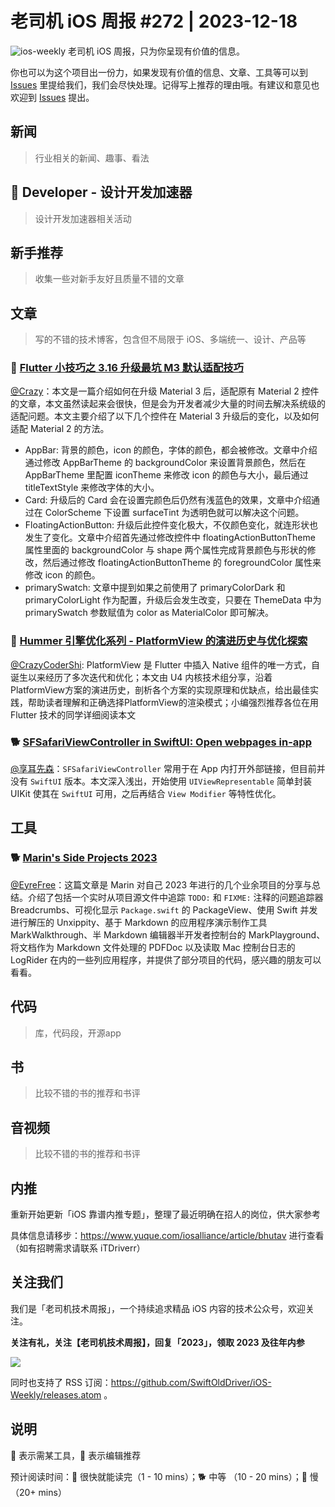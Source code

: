 # 老司机 iOS 周报 #272 | 2023-12-18

![ios-weekly](https://github.com/SwiftOldDriver/iOS-Weekly/blob/master/assets/ios-weekly.png?raw=true)
老司机 iOS 周报，只为你呈现有价值的信息。

你也可以为这个项目出一份力，如果发现有价值的信息、文章、工具等可以到 [Issues](https://github.com/SwiftOldDriver/iOS-Weekly/issues) 里提给我们，我们会尽快处理。记得写上推荐的理由哦。有建议和意见也欢迎到 [Issues](https://github.com/SwiftOldDriver/iOS-Weekly/issues) 提出。

## 新闻

> 行业相关的新闻、趣事、看法

##  Developer - 设计开发加速器

> 设计开发加速器相关活动

## 新手推荐

> 收集一些对新手友好且质量不错的文章

## 文章

> 写的不错的技术博客，包含但不局限于 iOS、多端统一、设计、产品等

### 🐎 [Flutter 小技巧之 3.16 升级最坑 M3 默认适配技巧](https://mp.weixin.qq.com/s/SIEYjZn0gKNMCGlPeg1rGw)

[@Crazy](https://github.com/jiyan135960)：本文是一篇介绍如何在升级 Material 3 后，适配原有 Material 2 控件的文章，本文虽然读起来会很快，但是会为开发者减少大量的时间去解决系统级的适配问题。本文主要介绍了以下几个控件在 Material 3 升级后的变化，以及如何适配 Material 2 的方法。

- AppBar: 背景的颜色，icon 的颜色，字体的颜色，都会被修改。文章中介绍通过修改 AppBarTheme 的 backgroundColor 来设置背景颜色，然后在  AppBarTheme 里配置 iconTheme 来修改 icon 的颜色与大小，最后通过 titleTextStyle 来修改字体的大小。
- Card: 升级后的 Card 会在设置完颜色后仍然有浅蓝色的效果，文章中介绍通过在 ColorScheme 下设置  surfaceTint 为透明色就可以解决这个问题。
- FloatingActionButton: 升级后此控件变化极大，不仅颜色变化，就连形状也发生了变化。文章中介绍首先通过修改控件中 floatingActionButtonTheme 属性里面的 backgroundColor 与 shape 两个属性完成背景颜色与形状的修改，然后通过修改 floatingActionButtonTheme 的 foregroundColor 属性来修改 icon 的颜色。
- primarySwatch: 文章中提到如果之前使用了 primaryColorDark 和  primaryColorLight 作为配置，升级后会发生改变，只要在 ThemeData 中为 primarySwatch 参数赋值为 color as MaterialColor 即可解决。

### 🐢 [Hummer 引擎优化系列 - PlatformView 的演进历史与优化探索](https://mp.weixin.qq.com/s/R3UUlgEPVR909NB_Jz6o-w)

[@CrazyCoderShi](https://github.com/CrazyCoderShi): PlatformView 是 Flutter 中插入 Native 组件的唯一方式，自诞生以来经历了多次迭代和优化；本文由 U4 内核技术组分享，沿着PlatformView方案的演进历史，剖析各个方案的实现原理和优缺点，给出最佳实践，帮助读者理解和正确选择PlatformView的渲染模式；小编强烈推荐各位在用 Flutter 技术的同学详细阅读本文

### 🐕 [SFSafariViewController in SwiftUI: Open webpages in-app](https://www.avanderlee.com/swiftui/sfsafariviewcontroller-open-webpages-in-app/)
[@享耳先森](https://github.com/iblacksun)：`SFSafariViewController` 常用于在 App 内打开外部链接，但目前并没有 `SwiftUI` 版本。本文深入浅出，开始使用 `UIViewRepresentable` 简单封装 UIKit 使其在 `SwiftUI` 可用，之后再结合 `View Modifier` 等特性优化。

## 工具

### 🐕 [Marin's Side Projects 2023](https://trycombine.com/posts/marin-side-projects-2023)

[@EyreFree](https://github.com/eyrefree)：这篇文章是 Marin 对自己 2023 年进行的几个业余项目的分享与总结。介绍了包括一个实时从项目源文件中追踪 `TODO:` 和 `FIXME:` 注释的问题追踪器 Breadcrumbs、可视化显示 `Package.swift` 的 PackageView、使用 Swift 并发进行解压的 Unxippity、基于 Markdown 的应用程序演示制作工具 MarkWalkthrough、半 Markdown 编辑器半开发者控制台的 MarkPlayground、将文档作为 Markdown 文件处理的 PDFDoc 以及读取 Mac 控制台日志的 LogRider 在内的一些列应用程序，并提供了部分项目的代码，感兴趣的朋友可以看看。

## 代码

> 库，代码段，开源app

## 书

> 比较不错的书的推荐和书评

## 音视频

> 比较不错的书的推荐和书评

## 内推

重新开始更新「iOS 靠谱内推专题」，整理了最近明确在招人的岗位，供大家参考

具体信息请移步：https://www.yuque.com/iosalliance/article/bhutav 进行查看（如有招聘需求请联系 iTDriverr）

## 关注我们

我们是「老司机技术周报」，一个持续追求精品 iOS 内容的技术公众号，欢迎关注。

**关注有礼，关注【老司机技术周报】，回复「2023」，领取 2023 及往年内参**

![](https://github.com/SwiftOldDriver/iOS-Weekly/blob/master/assets/qrcode_for_wechat.jpg?raw=true)

同时也支持了 RSS 订阅：https://github.com/SwiftOldDriver/iOS-Weekly/releases.atom 。

## 说明

🚧 表示需某工具，🌟 表示编辑推荐

预计阅读时间：🐎 很快就能读完（1 - 10 mins）；🐕 中等 （10 - 20 mins）；🐢 慢（20+ mins）
